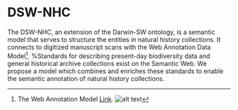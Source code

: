 # DSW-NHC

The DSW-NHC, an extension of the Darwin-SW ontology, is a semantic model that serves to structure the entities in natural history collections. It connects to digitized manuscript scans with the Web Annotation Data Model[^footnote].
%Standards for describing present-day biodiversity data and general historical archive collections exist on the Semantic Web. We propose a model which combines and enriches these standards to enable the semantic annotation of natural history collections. 

[^footnote]: The Web Annotation Model [Link](https://www.w3.org/TR/annotation-model/).
![alt text](https://github.com/lisestork/DSW-NHC/blob/master/example_occurrence3.png)








